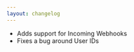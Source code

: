 ```yaml
---
layout: changelog
---
```

  * Adds support for Incoming Webhooks
  * Fixes a bug around User IDs